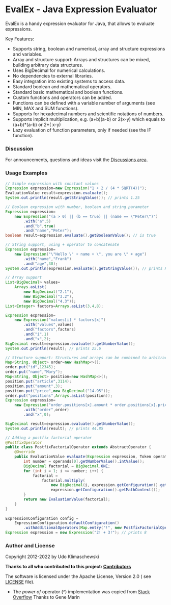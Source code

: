 EvalEx - Java Expression Evaluator
==========

EvalEx is a handy expression evaluator for Java, that allows to evaluate expressions.

Key Features:

- Supports string, boolean and numerical, array and structure expressions and variables.
- Array and structure support: Arrays and structures can be mixed, building arbitrary data
  structures.
- Uses BigDecimal for numerical calculations.
- No dependencies to external libraries.
- Easy integration into existing systems to access data.
- Standard boolean and mathematical operators.
- Standard basic mathematical and boolean functions.
- Custom functions and operators can be added.
- Functions can be defined with a variable number of arguments (see MIN, MAX and SUM functions).
- Supports for hexadecimal numbers and scientific notations of numbers.
- Supports implicit multiplication, e.g. (a+b)(a-b) or 2(x-y) which equals to (a+b)\*(a-b) or 2\*(
  x-y)
- Lazy evaluation of function parameters, only if needed (see the IF function).

### Discussion

For announcements, questions and ideas visit
the [Discussions area](https://github.com/ezylang/evalex-core/discussions).

### Usage Examples

````java
// Simple expression with constant values
Expression expression=new Expression("1 + 2 / (4 * SQRT(4))");
EvaluationValue result=expression.evaluate();
System.out.println(result.getStringValue()); // prints 1.25

// Boolean expression with number, boolean and string parameter
Expression expression=
    new Expression("(a > 0) || (b == true) || (name == \"Peter\")")
        .with("a",5)
        .and("b",true)
        .and("name","Peter");
boolean result=expression.evaluate().getBooleanValue(); // is true

// String support, using + operator to concatenate
Expression expression=
    new Expression("\"Hello \" + name + \", you are \" + age")
        .with("name","Frank")
        .and("age",38);
System.out.println(expression.evaluate().getStringValue()); // prints Hello Frank, you are 38
````
````java
// Array support
List<BigDecimal> values=
    Arrays.asList(
        new BigDecimal("2.1"),
        new BigDecimal("3.2"),
        new BigDecimal("4.3"));
List<Integer> factors=Arrays.asList(3,4,8);

Expression expression=
    new Expression("values[i] * factors[x]")
        .with("values",values)
        .and("factors",factors)
        .and("i",1)
        .and("x",2);
BigDecimal result=expression.evaluate().getNumberValue();
System.out.println(result); // prints 25.6
````
````java
// Structure support: Structures and arrays can be combined to arbitrary data structures
Map<String, Object> order=new HashMap<>();
order.put("id",12345);
order.put("name","Mary");
Map<String, Object> position=new HashMap<>();
position.put("article",3114);
position.put("amount",3);
position.put("price",new BigDecimal("14.95"));
order.put("positions",Arrays.asList(position));
Expression expression=
    new Expression("order.positions[x].amount * order.positions[x].price")
        .with("order",order)
        .and("x",0);

BigDecimal result=expression.evaluate().getNumberValue();
System.out.println(result); // prints 44.85
````
````java
// Adding a postfix factorial operator
@PostfixOperator
public class PostfixFactorialOperator extends AbstractOperator {
    @Override
    public EvaluationValue evaluate(Expression expression, Token operatorToken, EvaluationValue... operands) {
        int number = operands[0].getNumberValue().intValue();
        BigDecimal factorial = BigDecimal.ONE;
        for (int i = 1; i <= number; i++) {
            factorial =
                factorial.multiply(
                    new BigDecimal(i, expression.getConfiguration().getMathContext()),
                    expression.getConfiguration().getMathContext());
        }
        return new EvaluationValue(factorial);
    }
}
    
ExpressionConfiguration config =
    ExpressionConfiguration.defaultConfiguration()
        .withAdditionalOperators(Map.entry("!", new PostfixFactorialOperator()));
Expression expression = new Expression("2! + 3!"); // prints 8
````

### Author and License

Copyright 2012-2022 by Udo Klimaschewski

**Thanks to all who contributed to this
project: [Contributors](https://github.com/ezylang/evalex-core/graphs/contributors)**

The software is licensed under the Apache License, Version 2.0 (
see [LICENSE](https://raw.githubusercontent.com/evalex-core/evalex-core/master/LICENSE) file).

* The *power of* operator (^) implementation was copied
  from [Stack Overflow](http://stackoverflow.com/questions/3579779/how-to-do-a-fractional-power-on-bigdecimal-in-java)
  Thanks to Gene Marin

